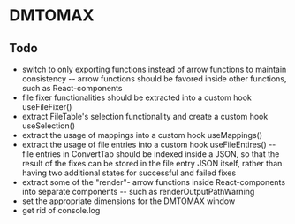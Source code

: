 # DMTOMAX

## Todo
- switch to only exporting functions instead of arrow functions to maintain consistency
  -- arrow functions should be favored inside other functions, such as React-components
- file fixer functionalities should be extracted into a custom hook useFileFixer()
- extract FileTable's selection functionality and create a custom hook useSelection()
- extract the usage of mappings into a custom hook useMappings()
- extract the usage of file entries into a custom hook useFileEntires()
  -- file entries in ConvertTab should be indexed inside a JSON, so that the result of 
  the fixes can be stored in the file entry JSON itself, rather than having two additional
  states for successful and failed fixes
- extract some of the "render"- arrow functions inside React-components into separate 
components
  -- such as renderOutputPathWarning
- set the appropriate dimensions for the DMTOMAX window
- get rid of console.log